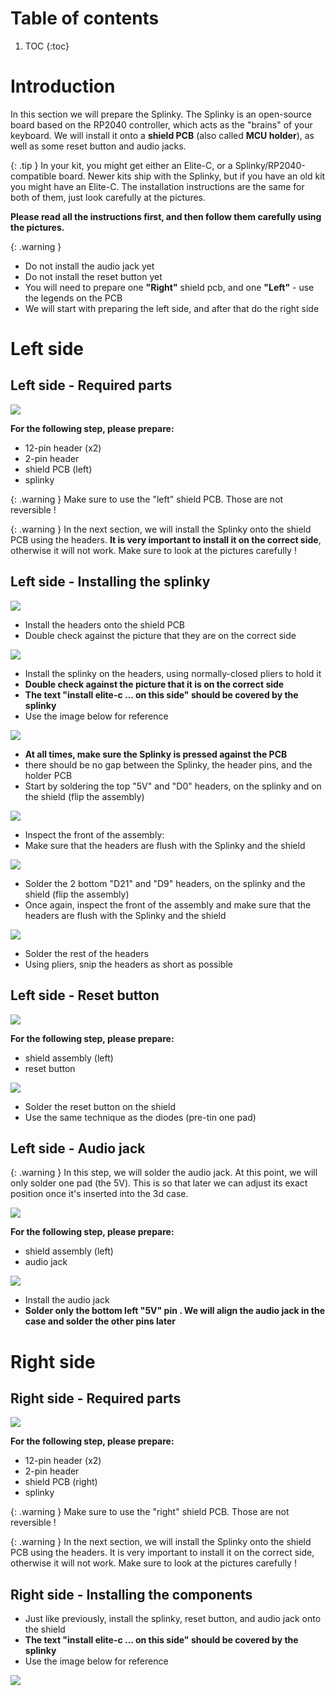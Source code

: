 # Table of contents

1. TOC
{:toc}

# Introduction

In this section we will prepare the Splinky. The Splinky is an open-source board based on the RP2040 controller, which acts as the "brains" of your keyboard.
We will install it onto a **shield PCB** (also called **MCU holder**), as well as some reset button and audio jacks.

{: .tip }
In your kit, you might get either an Elite-C, or a Splinky/RP2040-compatible board. Newer kits ship with the Splinky, but if you have an old kit you might have an Elite-C. The installation instructions are the same for both of them, just look carefully at the pictures.

**Please read all the instructions first, and then follow them carefully using the pictures.**

{: .warning }
- Do not install the audio jack yet
- Do not install the reset button yet
- You will need to prepare one **"Right"** shield pcb, and one **"Left"** - use the legends on the PCB
- We will start with preparing the left side, and after that do the right side

# Left side
## Left side - Required parts

![](../assets/pics/guides/splinky/1.jpg)

**For the following step, please prepare:**

- 12-pin header (x2)
- 2-pin header
- shield PCB (left)
- splinky 

{: .warning }
Make sure to use the "left" shield PCB. Those are not reversible !

{: .warning }
In the next section, we will install the Splinky onto the shield PCB using the headers. **It is very important to install it on the correct side**, otherwise it will not work. Make sure to look at the pictures carefully ! 

## Left side - Installing the splinky

![](../assets/pics/guides/splinky/2.jpg)

- Install the headers onto the shield PCB
- Double check against the picture that they are on the correct side

![](../assets/pics/guides/splinky/3.jpg)


- Install the splinky on the headers, using normally-closed pliers to hold it
- **Double check against the picture that it is on the correct side**
- **The text "install elite-c ... on this side" should be covered by the splinky**
- Use the image below for reference

![](../assets/pics/guides/splinky/4.jpg)

- **At all times, make sure the Splinky is pressed against the PCB**
- there should be no gap between the Splinky, the header pins, and the holder PCB
- Start by soldering the top "5V" and "D0" headers, on the splinky and on the shield (flip the assembly)

![](../assets/pics/guides/splinky/5.jpg)

- Inspect the front of the assembly: 
- Make sure that the headers are flush with the Splinky and the shield 

![](../assets/pics/guides/splinky/6.jpg)

- Solder the 2 bottom "D21" and "D9" headers, on the splinky and the shield (flip the assembly)
- Once again, inspect the front of the assembly and make sure that the headers are flush with the Splinky and the shield 

![](../assets/pics/guides/splinky/7.jpg)

- Solder the rest of the headers
- Using pliers, snip the headers as short as possible


## Left side - Reset button

![](../assets/pics/guides/splinky/8.jpg)

**For the following step, please prepare:**

- shield assembly (left)
- reset button

![](../assets/pics/guides/splinky/9.jpg)

- Solder the reset button on the shield
- Use the same technique as the diodes (pre-tin one pad) 

## Left side - Audio jack

{: .warning }
In this step, we will solder the audio jack. At this point, we will only solder one pad (the 5V). This is so that later we can adjust its exact position once it's inserted into the 3d case.

![](../assets/pics/guides/splinky/10.jpg)

**For the following step, please prepare:**

- shield assembly (left)
- audio jack


![](../assets/pics/guides/splinky/11.jpg)

- Install the audio jack
- **Solder only the bottom left "5V" pin . We will align the audio jack in the case and solder the other pins later**


# Right side
## Right side - Required parts

![](../assets/pics/guides/splinky/12.jpg)

**For the following step, please prepare:**

- 12-pin header (x2)
- 2-pin header
- shield PCB (right)
- splinky 


{: .warning }
Make sure to use the "right" shield PCB. Those are not reversible !

{: .warning }
In the next section, we will install the Splinky onto the shield PCB using the headers. It is very important to install it on the correct side, otherwise it will not work. Make sure to look at the pictures carefully !

## Right side - Installing the components
- Just like previously, install the splinky, reset button, and audio jack onto the shield
- **The text "install elite-c ... on this side" should be covered by the splinky**
- Use the image below for reference


![](../assets/pics/guides/splinky/13.jpg)